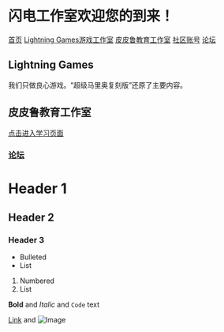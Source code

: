 # 闪电工作室欢迎您的到来！

[首页](/)        [Lightning Games游戏工作室](/games)        [皮皮鲁教育工作室](/ppl)        [社区账号](https://code.xueersi.com/space/2790285)        [论坛](https://sdgzs.flarum.cloud)

## Lightning Games

我们只做良心游戏。“超级马里奥复刻版”还原了主要内容。

## 皮皮鲁教育工作室

[点击进入学习页面](/ppl)

### [论坛](https://sdgzs.flarum.cloud)
# Header 1
## Header 2
### Header 3

- Bulleted
- List

1. Numbered
2. List

**Bold** and _Italic_ and `Code` text

[Link](url) and ![Image](src)
